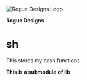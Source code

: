 ![Rogue Designs Logo](https://storage.googleapis.com/stiles-images/RogueLogo-256x158.png)

**Rogue Designs**

# sh

This stores my bash functions.

**This is a submodule of lib**
